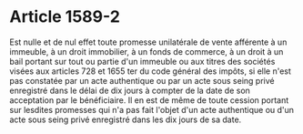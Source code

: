# Article 1589-2

Est nulle et de nul effet toute promesse unilatérale de vente afférente à un immeuble, à un droit immobilier, à un fonds de commerce, à un droit à un bail portant sur tout ou partie d'un immeuble ou aux titres des sociétés visées aux articles 728 et 1655 ter du code général des impôts, si elle n'est pas constatée par un acte authentique ou par un acte sous seing privé enregistré dans le délai de dix jours à compter de la date de son acceptation par le bénéficiaire. Il en est de même de toute cession portant sur lesdites promesses qui n'a pas fait l'objet d'un acte authentique ou d'un acte sous seing privé enregistré dans les dix jours de sa date.
